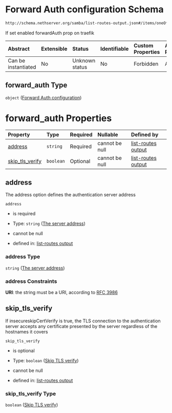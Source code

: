 # Forward Auth configuration Schema

```txt
http://schema.nethserver.org/samba/list-routes-output.json#/items/oneOf/0/properties/forward_auth
```

If set enabled forwardAuth prop on traefik

| Abstract            | Extensible | Status         | Identifiable | Custom Properties | Additional Properties | Access Restrictions | Defined In                                                                        |
| :------------------ | :--------- | :------------- | :----------- | :---------------- | :-------------------- | :------------------ | :-------------------------------------------------------------------------------- |
| Can be instantiated | No         | Unknown status | No           | Forbidden         | Allowed               | none                | [list-routes-output.json\*](samba/list-routes-output.json "open original schema") |

## forward\_auth Type

`object` ([Forward Auth configuration](list-routes-output-1-items-oneof-a-route-expanded-properties-forward-auth-configuration.md))

# forward\_auth Properties

| Property                              | Type      | Required | Nullable       | Defined by                                                                                                                                                                                                                                                                 |
| :------------------------------------ | :-------- | :------- | :------------- | :------------------------------------------------------------------------------------------------------------------------------------------------------------------------------------------------------------------------------------------------------------------------- |
| [address](#address)                   | `string`  | Required | cannot be null | [list-routes output](list-routes-output-1-items-oneof-a-route-expanded-properties-forward-auth-configuration-properties-the-server-address.md "http://schema.nethserver.org/samba/list-routes-output.json#/items/oneOf/0/properties/forward_auth/properties/address")      |
| [skip\_tls\_verify](#skip_tls_verify) | `boolean` | Optional | cannot be null | [list-routes output](list-routes-output-1-items-oneof-a-route-expanded-properties-forward-auth-configuration-properties-skip-tls-verify.md "http://schema.nethserver.org/samba/list-routes-output.json#/items/oneOf/0/properties/forward_auth/properties/skip_tls_verify") |

## address

The address option defines the authentication server address

`address`

*   is required

*   Type: `string` ([The server address](list-routes-output-1-items-oneof-a-route-expanded-properties-forward-auth-configuration-properties-the-server-address.md))

*   cannot be null

*   defined in: [list-routes output](list-routes-output-1-items-oneof-a-route-expanded-properties-forward-auth-configuration-properties-the-server-address.md "http://schema.nethserver.org/samba/list-routes-output.json#/items/oneOf/0/properties/forward_auth/properties/address")

### address Type

`string` ([The server address](list-routes-output-1-items-oneof-a-route-expanded-properties-forward-auth-configuration-properties-the-server-address.md))

### address Constraints

**URI**: the string must be a URI, according to [RFC 3986](https://tools.ietf.org/html/rfc3986 "check the specification")

## skip\_tls\_verify

If insecureskipCertVerify is true, the TLS connection to the authentication server accepts any certificate presented by the server regardless of the hostnames it covers

`skip_tls_verify`

*   is optional

*   Type: `boolean` ([Skip TLS verify](list-routes-output-1-items-oneof-a-route-expanded-properties-forward-auth-configuration-properties-skip-tls-verify.md))

*   cannot be null

*   defined in: [list-routes output](list-routes-output-1-items-oneof-a-route-expanded-properties-forward-auth-configuration-properties-skip-tls-verify.md "http://schema.nethserver.org/samba/list-routes-output.json#/items/oneOf/0/properties/forward_auth/properties/skip_tls_verify")

### skip\_tls\_verify Type

`boolean` ([Skip TLS verify](list-routes-output-1-items-oneof-a-route-expanded-properties-forward-auth-configuration-properties-skip-tls-verify.md))
